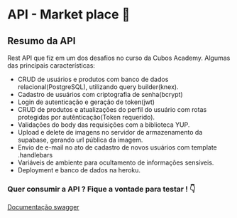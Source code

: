
# API - Market place 🏪

## Resumo da API
Rest API que fiz em um dos desafios no curso da Cubos Academy. Algumas das principais características:
* CRUD de usuários e produtos com banco de dados relacional(PostgreSQL), utilizando query builder(knex).
* Cadastro de usuários com criptografia de senha(bcrypt)
* Login de autenticação e geração de token(jwt)
* CRUD de produtos e atualizações do perfil do usuário com rotas protegidas por autênticação(Token requerido).
* Validações do body das requisições com a biblioteca YUP.
* Upload e delete de imagens no servidor de armazenamento da supabase, gerando url pública da imagem.
* Envio de e-mail no ato de cadastro de novos usuários com template .handlebars
* Variáveis de ambiente para ocultamento de informações sensíveis.
* Deployment e banco de dados na heroku.
### Quer consumir a API ? Fique a vontade para testar ! 👇
[Documentação swagger](https://market-place-cubos.herokuapp.com/docs/)
